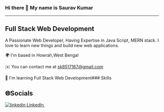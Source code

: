 ### Hi there 👋 My name is Saurav Kumar
------------------------------------------------
Full Stack Web Development
------------------------------------------------
A Passionate Web Developer, Having Expertise in Java Script, MERN stack. I love to learn new things and build new web applications.

🌍  I'm based in Howrah,West Bengal 

✉️  You can contact me at sk8517167@gmail.com 

🧠  I'm learning Full Stack Web Development### Skills

🌐Socials
-----------------------------------------------
<p>
  <a href="www.linkedin.com/in/saurav-kumar-693314201" rel="nofollow noreferrer">
    <img src="https://i.stack.imgur.com/gVE0j.png" alt="linkedin"> LinkedIn
  </a> &nbsp; 
</p>

<!--
**Saurav903/Saurav903** is a ✨ _special_ ✨ repository because its `README.md` (this file) appears on your GitHub profile.

Here are some ideas to get you started:

- 🔭 I’m currently working on ...
- 🌱 I’m currently learning ...
- 👯 I’m looking to collaborate on ...
- 🤔 I’m looking for help with ...
- 💬 Ask me about ...
- 📫 How to reach me: ...
- 😄 Pronouns: ...
- ⚡ Fun fact: ...
-->
